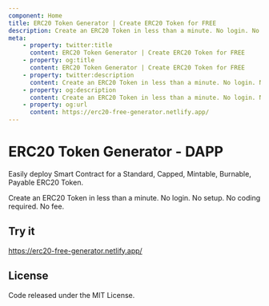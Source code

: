 ```yaml
---
component: Home
title: ERC20 Token Generator | Create ERC20 Token for FREE
description: Create an ERC20 Token in less than a minute. No login. No setup. No coding required. No fee.
meta:
    - property: twitter:title
      content: ERC20 Token Generator | Create ERC20 Token for FREE
    - property: og:title
      content: ERC20 Token Generator | Create ERC20 Token for FREE
    - property: twitter:description
      content: Create an ERC20 Token in less than a minute. No login. No setup. No coding required. No fee.
    - property: og:description
      content: Create an ERC20 Token in less than a minute. No login. No setup. No coding required. No fee.
    - property: og:url
      content: https://erc20-free-generator.netlify.app/
---
```

# ERC20 Token Generator - DAPP

Easily deploy Smart Contract for a Standard, Capped, Mintable, Burnable, Payable ERC20 Token.

Create an ERC20 Token in less than a minute. No login. No setup. No coding required. No fee.

## Try it

<https://erc20-free-generator.netlify.app/>

## License

Code released under the MIT License.
